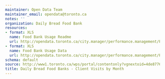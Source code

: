 ```yaml
---
maintainer: Open Data Team
maintainer_email: opendata@toronto.ca
notes: ''
organization: Daily Bread Food Bank
resources:
- format: XLS
  name: Food Bank Usage Readme
  url: http://opendata.toronto.ca/city.manager/performance.management/PM_FoodBankUsageReadme.xls
- format: XLS
  name: Food Bank Usage Data
  url: http://opendata.toronto.ca/city.manager/performance.management/PM_Food_Bank.xls
schema: default
source: http://www1.toronto.ca/wps/portal/contentonly?vgnextoid=4de87768be338310VgnVCM1000003dd60f89RCRD&vgnextchannel=1a66e03bb8d1e310VgnVCM10000071d60f89RCRD
title: Daily Bread Food Banks - Client Visits by Month
---
```

